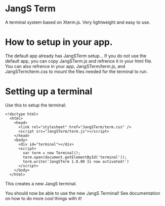 # JangS Term
A terminal system based on Xterm.js.
Very lightweight and easy to use.

# How to setup in your app.

The default app already has JangSTerm setup...
If you do not use the default app, you can copy JangSTerm.js and refrence it in your html file.
You can also refrence in your app, JangSTerm/term.js, and JangSTerm/term.css to mount the files needed for the terminal to run.

# Setting up a terminal

Use this to setup the terminal:
```
<!doctype html>
  <html>
    <head>
      <link rel="stylesheet" href="JangSTerm/term.css" />
      <script src="JangSTerm/term.js"></script>
    </head>
    <body>
      <div id="terminal"></div>
      <script>
        var term = new Terminal();
        term.open(document.getElementById('terminal'));
        term.write('JangSTerm 1.0.00 Is now activated!')
      </script>
    </body>
  </html>
```

This creates a new JangS terminal.

You should now be able to use the new JangS Terminal! See documentation on how
to do more cool things with it!
